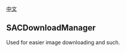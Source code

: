 [中文](https://github.com/leolee9086/SACDownloadManager/blob/main/README_zh_CN.md)

## SACDownloadManager

Used for easier image downloading and such.